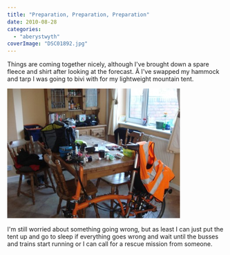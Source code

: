 ```yaml
---
title: "Preparation, Preparation, Preparation"
date: 2010-08-28
categories: 
  - "aberystwyth"
coverImage: "DSC01892.jpg"
---
```


Things are coming together nicely, although I've brought down a spare fleece and shirt after looking at the forecast. Â I've swapped my hammock and tarp I was going to bivi with for my lightweight mountain tent.

[![](images/DSC01892-400x300.jpg "DSC01892")](http://www.davelodwig.co.uk/2010/08/preparation-preparation-preparation/dsc01892/)

I'm still worried about something going wrong, but as least I can just put the tent up and go to sleep if everything goes wrong and wait until the busses and trains start running or I can call for a rescue mission from someone.
